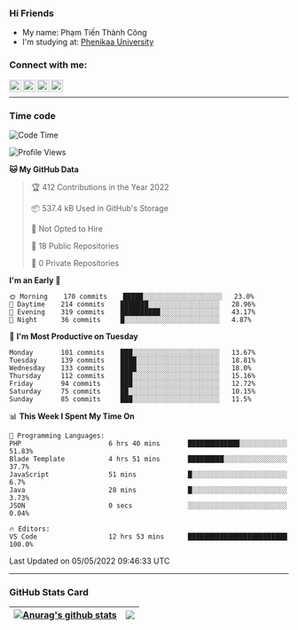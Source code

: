### Hi Friends

- My name: Phạm Tiến Thành Công
- I'm studying at: [Phenikaa University]


### Connect with me:
[<img align="left" alt="PhamTienThanhCong | Facebook" width="22px" src="https://upload.wikimedia.org/wikipedia/commons/thumb/1/16/Facebook-icon-1.png/640px-Facebook-icon-1.png" />][facebook]
[<img align="left" alt="PhamTienThanhCong | Zalo" width="22px" src="https://www.anphatpc.com.vn/template/anphat_2020v2/images/icon-zalo.jpg" />][zalo]
[<img align="left" alt="PhamTienThanhCong | LinkedIn" width="22px" src="https://cdn3.iconfinder.com/data/icons/inficons/512/linkedin.png" />][linkedin]
[<img align="left" alt="PhamTienThanhCong | tiktok" width="22px" src="https://cdn.worldvectorlogo.com/logos/tiktok-logo.svg" />][tiktok]

<br />

---

### Time code

<!--START_SECTION:waka-->
![Code Time](http://img.shields.io/badge/Code%20Time-301%20hrs%2049%20mins-blue)

![Profile Views](http://img.shields.io/badge/Profile%20Views-132-blue)

**🐱 My GitHub Data** 

> 🏆 412 Contributions in the Year 2022
 > 
> 📦 537.4 kB Used in GitHub's Storage 
 > 
> 🚫 Not Opted to Hire
 > 
> 📜 18 Public Repositories 
 > 
> 🔑 0 Private Repositories  
 > 
**I'm an Early 🐤** 

```text
🌞 Morning    170 commits    █████░░░░░░░░░░░░░░░░░░░░   23.0% 
🌆 Daytime    214 commits    ███████░░░░░░░░░░░░░░░░░░   28.96% 
🌃 Evening    319 commits    ██████████░░░░░░░░░░░░░░░   43.17% 
🌙 Night      36 commits     █░░░░░░░░░░░░░░░░░░░░░░░░   4.87%

```
📅 **I'm Most Productive on Tuesday** 

```text
Monday       101 commits    ███░░░░░░░░░░░░░░░░░░░░░░   13.67% 
Tuesday      139 commits    ████░░░░░░░░░░░░░░░░░░░░░   18.81% 
Wednesday    133 commits    ████░░░░░░░░░░░░░░░░░░░░░   18.0% 
Thursday     112 commits    ███░░░░░░░░░░░░░░░░░░░░░░   15.16% 
Friday       94 commits     ███░░░░░░░░░░░░░░░░░░░░░░   12.72% 
Saturday     75 commits     ██░░░░░░░░░░░░░░░░░░░░░░░   10.15% 
Sunday       85 commits     ███░░░░░░░░░░░░░░░░░░░░░░   11.5%

```


📊 **This Week I Spent My Time On** 

```text
💬 Programming Languages: 
PHP                      6 hrs 40 mins       █████████████░░░░░░░░░░░░   51.83% 
Blade Template           4 hrs 51 mins       █████████░░░░░░░░░░░░░░░░   37.7% 
JavaScript               51 mins             █░░░░░░░░░░░░░░░░░░░░░░░░   6.7% 
Java                     28 mins             █░░░░░░░░░░░░░░░░░░░░░░░░   3.73% 
JSON                     0 secs              ░░░░░░░░░░░░░░░░░░░░░░░░░   0.04%

🔥 Editors: 
VS Code                  12 hrs 53 mins      █████████████████████████   100.0%

```


 Last Updated on 05/05/2022 09:46:33 UTC
<!--END_SECTION:waka-->

---

### GitHub Stats Card

| <a href="https://github.com/phamtienthanhcong"><img align="center" src="https://github-readme-stats.vercel.app/api?username=PhamTienThanhCong&show_icons=true&include_all_commits=true&theme=buefy&hide_border=true&theme=ocean_dark" alt="Anurag's github stats" /></a> | <a href="https://github.com/phamtienthanhcong"><img align="center" src="https://github-readme-stats.vercel.app/api/top-langs/?username=PhamTienThanhCong&layout=compact&theme=buefy&hide_border=true&theme=ocean_dark" /></a> |
| ------------- | ------------- |

[Phenikaa University]: https://phenikaa-uni.edu.vn/vi
[facebook]: https://www.facebook.com/phamtienthanhcong
[linkedin]: https://linkedin.com/in/phamtienthanhcong
[zalo]: https://zalo.me/0396396332
[tiktok]: https://www.tiktok.com/@phamtienthanhcong
[web]: https://github.com/PhamTienThanhCong/web_dev
[min project]: https://github.com/PhamTienThanhCong/Project-Of-Web
[c and cpp]: https://github.com/PhamTienThanhCong/Code_C_and_Cpro
[python]: https://github.com/PhamTienThanhCong/Python_beginer

